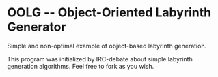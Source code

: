 OOLG -- Object-Oriented Labyrinth Generator
====
Simple and non-optimal example of object-based labyrinth generation.


This program was initialized by IRC-debate about simple labyrinth generation algorithms. 
Feel free to fork as you wish.
